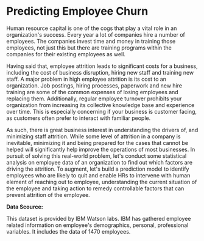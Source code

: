 # Predicting Employee Churn

Human resource capital is one of the cogs that play a vital role in an organization's success. Every year a lot of companies hire a number of employees. The companies invest time and money in training those employees, not just this but there are training programs within the companies for their existing employees as well.

Having said that, employee attrition leads to significant costs for a business, including the cost of business disruption, hiring new staff and training new staff. A major problem in high employee attrition is its cost to an organization. Job postings, hiring processes, paperwork and new hire training are some of the common expenses of losing employees and replacing them. Additionally, regular employee turnover prohibits your organization from increasing its collective knowledge base and experience over time. This is especially concerning if your business is customer facing, as customers often prefer to interact with familiar people.

As such, there is great business interest in understanding the drivers of, and minimizing staff attrition. While some level of attrition in a company is inevitable, minimizing it and being prepared for the cases that cannot be helped will significantly help improve the operations of most businesses. In pursuit of solving this real-world problem, let's conduct some statistical analysis on employee data of an organization to find out which factors are driving the attrition. To augment, let's build a prediction model to identify employees who are likely to quit and enable HRs to intervene with human element of reaching out to employee, understanding the current situation of the employee and taking action to remedy controllable factors that can prevent attrition of the employee.

**Data Scource:**

This dataset is provided by IBM Watson labs. IBM has gathered employee related information on employee's demographics, personal, professional variables. It includes the data of 1470 employees.
